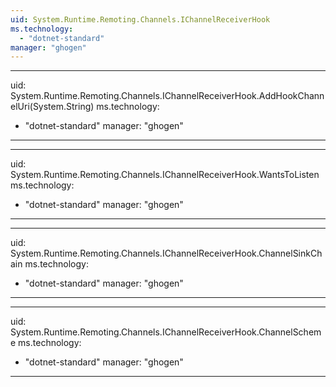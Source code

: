 ```yaml
---
uid: System.Runtime.Remoting.Channels.IChannelReceiverHook
ms.technology: 
  - "dotnet-standard"
manager: "ghogen"
---
```


---
uid: System.Runtime.Remoting.Channels.IChannelReceiverHook.AddHookChannelUri(System.String)
ms.technology: 
  - "dotnet-standard"
manager: "ghogen"
---

---
uid: System.Runtime.Remoting.Channels.IChannelReceiverHook.WantsToListen
ms.technology: 
  - "dotnet-standard"
manager: "ghogen"
---

---
uid: System.Runtime.Remoting.Channels.IChannelReceiverHook.ChannelSinkChain
ms.technology: 
  - "dotnet-standard"
manager: "ghogen"
---

---
uid: System.Runtime.Remoting.Channels.IChannelReceiverHook.ChannelScheme
ms.technology: 
  - "dotnet-standard"
manager: "ghogen"
---
